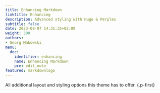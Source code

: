```yaml
---
title: Enhancing Markdown
linktitle: Enhancing
description: Advanced styling with Hugo & Perplex
subtitle: false
date: 2023-08-07 14:31:35+02:00
weight: 300
authors:
- Georg Makowski
menu:
  doc:
    identifier: enhancing
    name: Enhancing Markdown
    pre: edit_note
featured: markdownlogo
---
```


All additional layout and styling options this theme has to offer.
{.p-first}
<!--more-->
